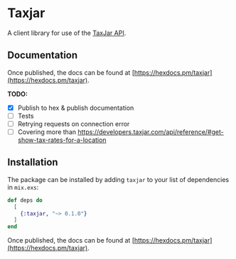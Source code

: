# Taxjar

A client library for use of the [TaxJar API](https://developers.taxjar.com/api/reference/).

## Documentation

Once published, the docs can be found at [https://hexdocs.pm/taxjar](https://hexdocs.pm/taxjar).

**TODO:**
- [x] Publish to hex & publish documentation
- [ ] Tests
- [ ] Retrying requests on connection error
- [ ] Covering more than https://developers.taxjar.com/api/reference/#get-show-tax-rates-for-a-location

## Installation

The package can be installed by adding `taxjar` to your list of dependencies in `mix.exs`:

```elixir
def deps do
  [
    {:taxjar, "~> 0.1.0"}
  ]
end
```

Once published, the docs can be found at [https://hexdocs.pm/taxjar](https://hexdocs.pm/taxjar).
